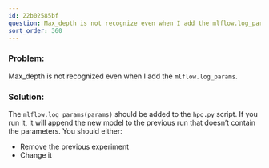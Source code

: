 ```yaml
---
id: 22b02585bf
question: Max_depth is not recognize even when I add the mlflow.log_params
sort_order: 360
---
```


### Problem:

Max_depth is not recognized even when I add the `mlflow.log_params`.

### Solution:

The `mlflow.log_params(params)` should be added to the `hpo.py` script. If you run it, it will append the new model to the previous run that doesn’t contain the parameters. You should either:

- Remove the previous experiment
- Change it